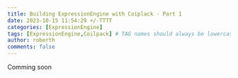 ```yaml
---
title: Building ExpressionEngine with Coiplack - Part 1
date: 2023-10-15 11:54:29 +/-TTTT
categories: [ExpressionEngine]
tags: [ExpressionEngine,Coilpack] # TAG names should always be lowercase
author: roberth
comments: false
---
```


Comming soon